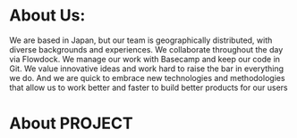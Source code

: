 # About Us:

We are based in Japan, but our team is geographically distributed, with diverse backgrounds and experiences. We collaborate throughout the day via Flowdock. We manage our work with Basecamp and keep our code in Git. We value innovative ideas and work hard to raise the bar in everything we do. And we are quick to embrace new technologies and methodologies that allow us to work better and faster to build better products for our users

# About PROJECT
